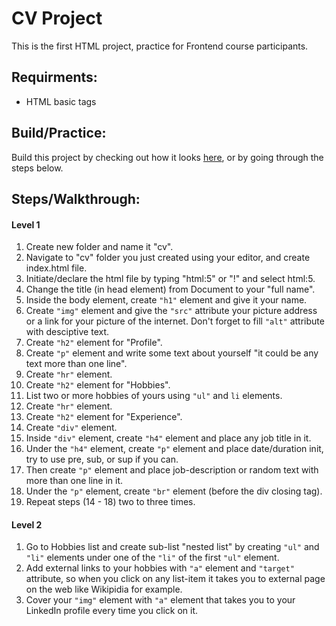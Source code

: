 # CV Project
This is the first HTML project, practice for Frontend course participants.

## Requirments: 
- HTML basic tags

## Build/Practice:
Build this project by checking out how it looks [here](https://www.html-cv.khaled.page), or by going through the steps below.

## Steps/Walkthrough:

#### Level 1

1. Create new folder and name it "cv".
2. Navigate to "cv" folder you just created using your editor, and create index.html file.
3. Initiate/declare the html file by typing "html:5" or "!" and select html:5.
4. Change the title (in head element) from Document to your "full name".
5. Inside the body element, create `"h1"` element and give it your name.
6. Create `"img"` element and give the `"src"` attribute your picture address or a link for your picture of the internet. Don't forget to fill `"alt"` attribute with desciptive text.
7. Create `"h2"` element for "Profile".
8. Create `"p"` element and write some text about yourself "it could be any text more than one line".
9. Create `"hr"` element.
10. Create `"h2"` element for "Hobbies".
11. List two or more hobbies of yours using `"ul"` and `li` elements.
12. Create `"hr"` element.
13. Create `"h2"` element for "Experience".
14. Create `"div"` element.
15. Inside `"div"` element, create `"h4"` element and place any job title in it.
16. Under the `"h4"` element, create `"p"` element and place date/duration init, try to use pre, sub, or sup if you can.
17. Then create `"p"` element and place job-description or random text with more than one line in it.
18. Under the `"p"` element, create `"br"` element (before the div closing tag).
19. Repeat steps (14 - 18) two to three times.

#### Level 2

1. Go to Hobbies list and create sub-list "nested list" by creating `"ul"` and `"li"` elements under one of the `"li"` of the first `"ul"` element.
2. Add external links to your hobbies with `"a"` element and `"target"` attribute, so when you click on any list-item it takes you to external page on the web like Wikipidia for example.
3. Cover your `"img"` element with `"a"` element that takes you to your LinkedIn profile every time you click on it.
